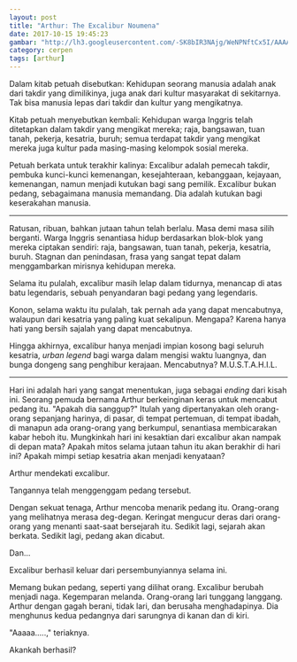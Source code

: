 ```yaml
---
layout: post
title: "Arthur: The Excalibur Noumena"
date: 2017-10-15 19:45:23
gambar: "http://lh3.googleusercontent.com/-SK8bIR3NAjg/WeNPNftCx5I/AAAAAAAACeA/N_7yWgpL870FSTL57mZATvVpXeewRNTAACLcBGAs/s900/saber___arturia_pendragon_by_dramakidd-d526ybs.png"
category: cerpen
tags: [arthur]
---
```


Dalam kitab petuah disebutkan: Kehidupan seorang manusia adalah anak dari takdir yang dimilikinya, juga anak dari kultur masyarakat di sekitarnya. Tak bisa manusia lepas dari takdir dan kultur yang mengikatnya.

Kitab petuah menyebutkan kembali: Kehidupan warga Inggris telah ditetapkan dalam takdir yang mengikat mereka; raja, bangsawan, tuan tanah, pekerja, kesatria, buruh; semua terdapat takdir yang mengikat mereka juga kultur pada masing-masing kelompok sosial mereka.

Petuah berkata untuk terakhir kalinya: Excalibur adalah pemecah takdir, pembuka kunci-kunci kemenangan, kesejahteraan, kebanggaan, kejayaan, kemenangan, namun menjadi kutukan bagi sang pemilik. Excalibur bukan pedang, sebagaimana manusia memandang. Dia adalah kutukan bagi keserakahan manusia.

---

Ratusan, ribuan, bahkan jutaan tahun telah berlalu. Masa demi masa silih berganti. Warga Inggris senantiasa hidup berdasarkan blok-blok yang mereka ciptakan sendiri: raja, bangsawan, tuan tanah, pekerja, kesatria, buruh. Stagnan dan penindasan, frasa yang sangat tepat dalam menggambarkan mirisnya kehidupan mereka.

Selama itu pulalah, excalibur masih lelap dalam tidurnya, menancap di atas batu legendaris, sebuah penyandaran bagi pedang yang legendaris.

Konon, selama waktu itu pulalah, tak pernah ada yang dapat mencabutnya, walaupun dari kesatria yang paling kuat sekalipun. Mengapa? Karena hanya hati yang bersih sajalah yang dapat mencabutnya.

Hingga akhirnya, excalibur hanya menjadi impian kosong bagi seluruh kesatria, _urban legend_ bagi warga dalam mengisi waktu luangnya, dan bunga dongeng sang penghibur kerajaan. Mencabutnya? M.U.S.T.A.H.I.L.

---

Hari ini adalah hari yang sangat menentukan, juga sebagai _ending_ dari kisah ini. Seorang pemuda bernama Arthur berkeinginan keras untuk mencabut pedang itu. "Apakah dia sanggup?" Itulah yang dipertanyakan oleh orang-orang sepanjang harinya, di pasar, di tempat pertemuan, di tempat ibadah, di manapun ada orang-orang yang berkumpul, senantiasa membicarakan kabar heboh itu. Mungkinkah hari ini kesaktian dari excalibur akan nampak di depan mata? Apakah mitos selama jutaan tahun itu akan berakhir di hari ini? Apakah mimpi setiap kesatria akan menjadi kenyataan?

Arthur mendekati excalibur.

Tangannya telah menggenggam pedang tersebut.

Dengan sekuat tenaga, Arthur mencoba menarik pedang itu. Orang-orang yang melihatnya merasa deg-degan. Keringat mengucur deras dari orang-orang yang menanti saat-saat bersejarah itu. Sedikit lagi, sejarah akan berkata. Sedikit lagi, pedang akan dicabut.

Dan...

Excalibur berhasil keluar dari persembunyiannya selama ini.

Memang bukan pedang, seperti yang dilihat orang. Excalibur berubah menjadi naga. Kegemparan melanda. Orang-orang lari tunggang langgang. Arthur dengan gagah berani, tidak lari, dan berusaha menghadapinya. Dia menghunus kedua pedangnya dari sarungnya di kanan dan di kiri.

"Aaaaa.....," teriaknya.

Akankah berhasil?